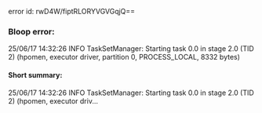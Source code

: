 error id: rwD4W/fiptRLORYVGVGqjQ==
### Bloop error:

25/06/17 14:32:26 INFO TaskSetManager: Starting task 0.0 in stage 2.0 (TID 2) (hpomen, executor driver, partition 0, PROCESS_LOCAL, 8332 bytes)
#### Short summary: 

25/06/17 14:32:26 INFO TaskSetManager: Starting task 0.0 in stage 2.0 (TID 2) (hpomen, executor driv...
